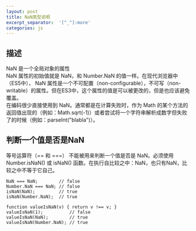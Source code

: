 ```yaml
---
layout: post
title: NaN类型说明
excerpt_separator:  '[^_^]:more'
categories: js
---
```


## 描述
NaN 是一个全局对象的属性<br>
NaN 属性的初始值就是 NaN，和 Number.NaN 的值一样。在现代浏览器中（ES5中）， NaN 属性是一个不可配置（non-configurable），不可写（non-writable）的属性。但在ES3中，这个属性的值是可以被更改的，但是也应该避免覆盖。<br>
在编码很少直接使用到 NaN。通常都是在计算失败时，作为 Math 的某个方法的返回值出现的（例如：Math.sqrt(-1)）或者尝试将一个字符串解析成数字但失败了的时候（例如：parseInt("blabla")）。
## 判断一个值是否是NaN
等号运算符（== 和 ===） 不能被用来判断一个值是否是 NaN。必须使用 Number.isNaN() 或 isNaN() 函数。在执行自比较之中：NaN，也只有NaN，比较之中不等于它自己。
[^_^]:more
```
NaN === NaN;        // false
Number.NaN === NaN; // false
isNaN(NaN);         // true
isNaN(Number.NaN);  // true

function valueIsNaN(v) { return v !== v; }
valueIsNaN(1);          // false
valueIsNaN(NaN);        // true
valueIsNaN(Number.NaN); // true
```